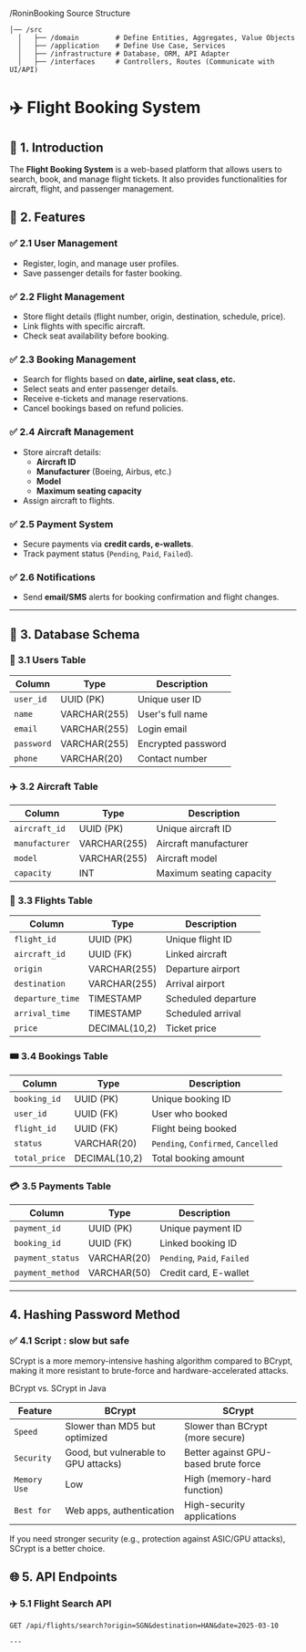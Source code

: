 /RoninBooking Source Structure

    │── /src
      │   ├── /domain         # Define Entities, Aggregates, Value Objects  
      │   ├── /application    # Define Use Case, Services  
      │   ├── /infrastructure # Database, ORM, API Adapter  
      │   ├── /interfaces     # Controllers, Routes (Communicate with UI/API)  

# ✈️ Flight Booking System

## 📌 1. Introduction  
The **Flight Booking System** is a web-based platform that allows users to search, book, and manage flight tickets. It also provides functionalities for aircraft, flight, and passenger management.  

## 🚀 2. Features  

### ✅ 2.1 User Management  
- Register, login, and manage user profiles.  
- Save passenger details for faster booking.  

### ✅ 2.2 Flight Management  
- Store flight details (flight number, origin, destination, schedule, price).  
- Link flights with specific aircraft.  
- Check seat availability before booking.  

### ✅ 2.3 Booking Management  
- Search for flights based on **date, airline, seat class, etc.**  
- Select seats and enter passenger details.  
- Receive e-tickets and manage reservations.  
- Cancel bookings based on refund policies.  

### ✅ 2.4 Aircraft Management  
- Store aircraft details:  
  - **Aircraft ID**  
  - **Manufacturer** (Boeing, Airbus, etc.)  
  - **Model**  
  - **Maximum seating capacity**  
- Assign aircraft to flights.  

### ✅ 2.5 Payment System  
- Secure payments via **credit cards, e-wallets**.  
- Track payment status (`Pending`, `Paid`, `Failed`).  

### ✅ 2.6 Notifications  
- Send **email/SMS** alerts for booking confirmation and flight changes.  

---

## 📂 3. Database Schema  

### 🛫 3.1 Users Table  
| Column    | Type         | Description          |  
|-----------|-------------|----------------------|  
| `user_id` | UUID (PK)   | Unique user ID       |  
| `name`    | VARCHAR(255)| User's full name     |  
| `email`   | VARCHAR(255)| Login email          |  
| `password`| VARCHAR(255)| Encrypted password   |  
| `phone`   | VARCHAR(20) | Contact number       |  

### ✈️ 3.2 Aircraft Table  
| Column       | Type         | Description              |  
|-------------|-------------|--------------------------|  
| `aircraft_id` | UUID (PK)   | Unique aircraft ID       |  
| `manufacturer`| VARCHAR(255)| Aircraft manufacturer    |  
| `model`       | VARCHAR(255)| Aircraft model           |  
| `capacity`    | INT         | Maximum seating capacity |  

### 🛬 3.3 Flights Table  
| Column         | Type         | Description              |  
|---------------|-------------|--------------------------|  
| `flight_id`   | UUID (PK)   | Unique flight ID         |  
| `aircraft_id` | UUID (FK)   | Linked aircraft          |  
| `origin`      | VARCHAR(255)| Departure airport        |  
| `destination` | VARCHAR(255)| Arrival airport          |  
| `departure_time` | TIMESTAMP | Scheduled departure      |  
| `arrival_time`   | TIMESTAMP | Scheduled arrival        |  
| `price`       | DECIMAL(10,2)| Ticket price             |  

### 🎟️ 3.4 Bookings Table  
| Column      | Type         | Description               |  
|------------|-------------|---------------------------|  
| `booking_id` | UUID (PK)   | Unique booking ID         |  
| `user_id`   | UUID (FK)   | User who booked           |  
| `flight_id` | UUID (FK)   | Flight being booked       |  
| `status`    | VARCHAR(20) | `Pending`, `Confirmed`, `Cancelled` |  
| `total_price` | DECIMAL(10,2)| Total booking amount    |  

### 💳 3.5 Payments Table  
| Column         | Type         | Description               |  
|---------------|-------------|---------------------------|  
| `payment_id`  | UUID (PK)   | Unique payment ID         |  
| `booking_id`  | UUID (FK)   | Linked booking ID         |  
| `payment_status` | VARCHAR(20) | `Pending`, `Paid`, `Failed` |  
| `payment_method` | VARCHAR(50) | Credit card, E-wallet   |  

---

##  4. Hashing Password Method 

### ✅ 4.1 Script : slow but safe
SCrypt is a more memory-intensive hashing algorithm compared to BCrypt, making it more resistant to brute-force and hardware-accelerated attacks.

BCrypt vs. SCrypt in Java

| Feature         | BCrypt         | SCrypt               |  
|---------------|-------------|---------------------------|  
| `Speed`  | Slower than MD5 but optimized  | Slower than BCrypt (more secure)         |  
| `Security`  | Good, but vulnerable to GPU attacks)   | Better against GPU-based brute force        |  
| `Memory Use` | Low | High (memory-hard function)|  
| `Best for` | Web apps, authentication | High-security applications   |  


		
If you need stronger security (e.g., protection against ASIC/GPU attacks), SCrypt is a better choice.
## 🌐 5. API Endpoints  

### ✈️ 5.1 Flight Search API  
```http
GET /api/flights/search?origin=SGN&destination=HAN&date=2025-03-10

--- 


